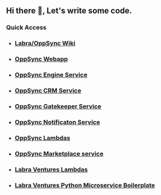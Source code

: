 ## Hi there 👋, Let's write some code.

### Quick Access
- ### [Labra/OppSync Wiki](https://github.com/ibexlabs/labrav-product_engineering_docs/wiki)
- ### [OppSync Webapp](https://github.com/ibexlabs/oppsync-webapp)
- ### [OppSync Engine Service](https://github.com/ibexlabs/oppsync-engine_service)
- ### [OppSync CRM Service](https://github.com/ibexlabs/oppsync-crm_service_2)
- ### [OppSync Gatekeeper Service](https://github.com/ibexlabs/oppsync-gatekeeper_service)
- ### [OppSync Notificaton Service](https://github.com/ibexlabs/labrav-notification_service)
- ### [OppSync Lambdas](https://github.com/ibexlabs/labrav-oppsync-lambdas)
- ### [OppSync Marketplace service](https://github.com/ibexlabs/oppsync-marketplace_service)
- ### [Labra Ventures Lambdas](https://github.com/ibexlabs/labrav-lambdas)
- ### [Labra Ventures Python Microservice Boilerplate](https://github.com/ibexlabs/labrav-back-end-boilerplate)
